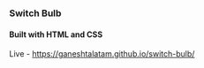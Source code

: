 ### Switch Bulb

<h4>Built with HTML and CSS</h4>

Live - https://ganeshtalatam.github.io/switch-bulb/
